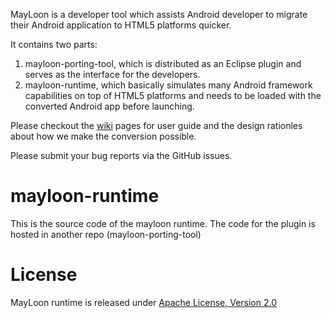 MayLoon is a developer tool which assists Android developer to migrate their Android application to HTML5 platforms quicker.


It contains two parts:
  1. mayloon-porting-tool, which is distributed as an Eclipse plugin and serves as the interface for the developers.
  2. mayloon-runtime, which basically simulates many Android framework capabilities on top of HTML5 platforms and needs to
  be loaded with the converted Android app before launching.
  
Please checkout the <a href="https://github.com/01org/mayloon-runtime/wiki">wiki</a> pages for user guide and the design rationles about how we make the conversion possible.

Please submit your bug reports via the GitHub issues.
  
mayloon-runtime
===============

This is the source code of the mayloon runtime. The code for the plugin is hosted in another repo (mayloon-porting-tool)

License
===============
MayLoon runtime is released under <a href="http://apache.org/licenses/LICENSE-2.0.html">Apache License, Version 2.0</a>
